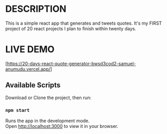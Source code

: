 # DESCRIPTION

This is a simple react app that generates and tweets quotes. It's my FIRST project of 20 react projects I plan to finish within twenty days.

# LIVE DEMO

[https://20-days-react-quote-generator-bwsd3cod2-samuel-anumudu.vercel.app/]

## Available Scripts

Download or Clone the project, then run:

### `npm start`

Runs the app in the development mode.\
Open [http://localhost:3000](http://localhost:3000) to view it in your browser.
